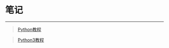 # 笔记

----------------

> [Python教程](https://www.runoob.com/python/python-tutorial.html)  





> [Python3教程](https://www.runoob.com/python3/python3-tutorial.html)




